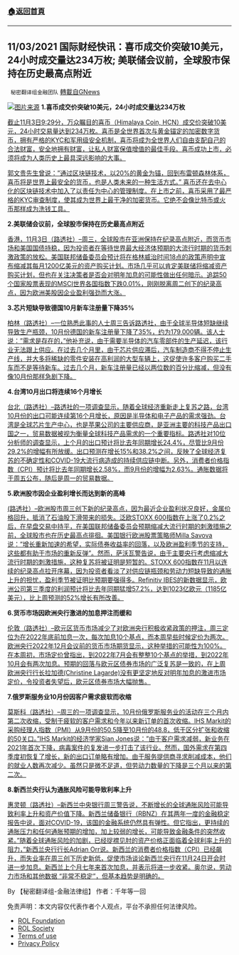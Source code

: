 ###  [:house:返回首頁](https://github.com/ourhimalayas/txt)
---


## 11/03/2021 国际财经快讯：喜币成交价突破10美元，24小时成交量达234万枚; 美联储会议前，全球股市保持在历史最高点附近
` 秘密翻译组金融团队` [轉載自GNews](https://gnews.org/zh-hans/1636472/)

![](https://assets.gnews.org/wp-content/uploads/2021/11/20211103-1.jpg)[图片来源](https://himalaya.exchange/)
**1.喜币成交价突破10美元，24小时成交量达234万枚**

[截止11月3日9:29分，万众瞩目的喜币（Himalaya Coin, HCN）成交价突破10美元，24小时交易量达到234万枚。喜币是全世界首次与黄金锚定的加密数字货币，拥有严格的KYC和军用级安全机制，喜币将成为全世界人们自由支配自己的合法财富，安全地拥有财富，让私人财富保值增值的最佳手段。喜币成功上市，必须将成为人类历史上最具深远影响的大事。](https://gnews.org/1635245/)

[郭文贵先生曾说：”通过区块链技术，以20%的黄金为锚，回到布雷顿森林体系，喜币将是世界上最安全的货币，也是人类未来的一种生活方式。” 喜币还在去中心化的区块链技术中加入了以责任为中心的管理制度。在上市之前，喜币采用了最严格的KYC审查制度，使其成为世界上最干净的加密货币。它绝不会像比特币或火币那样成为洗钱工具。](https://gnews.org/1635245/)

**2.美联储会议前，全球股市保持在历史最高点附近**

[香港，11月3日（路透社）–周三，全球股市在亚洲保持在纪录高点附近，而货币市场和美国国债持稳，因为投资者在等待世界最大经济体预期的大流行时期的货币刺激政策的放松。美国联邦储备委员会预计将在格林威治时间18点的政策声明中宣布缩减其每月1200亿美元的资产购买计划。市场几乎可以肯定美联储将缩减资产购买计划，但也在关注决策者是否会对明年加息的可能性做出任何暗示。追踪50个国家股票表现的MSCI世界各国指数下跌0.01%，刚刚脱离周二创下的纪录高点，因为欧洲美股因企业盈利强劲而大涨。](https://www.reuters.com/business/cop/global-markets-wrapup-2-2021-11-03/)

**3.芯片短缺导致德国10月新车注册量下降35%**

[柏林（路透社）–一位熟悉此事的人士周三告诉路透社，由于全球半导体短缺继续导致生产瓶颈，10月份德国的新车注册量下降了35%，约为179,000辆。该人士说：”需求是存在的，”他补充说，由于需要半导体的汽车零部件的生产延迟，该行业无法跟上供应。在过去几个月里，由于芯片供应滞后，汽车制造商不得不停止生产线，并大多将稀缺的零件安装在高利润的大型车辆上，这促使许多客户购买二手车而不是等待新车。过去几个月，新车注册量已经以两位数的百分比缩减，但没有像10月份那样急剧下降。](https://www.oann.com/german-new-car-registrations-fall-35-in-october-due-to-chip-shortage/)

**4.台湾10月出口将连续16个月增长**

[台北（路透社）–路透社的一项调查显示，随着全球经济重新走上复苏之路，台湾10月份的出口可能连续第16个月增长，原因是半导体和电子产品的需求强劲。台湾是全球芯片生产中心，也是苹果公司的主要供应商，是亚洲主要的科技产品出口国之一，贸易数据被视为衡量全球科技产品需求的一个重要指标。路透社对10位分析师的调查显示，上个月的出口预计将比去年同期增长24.4%，尽管比9月份29.2%的增幅有所放缓。出口预测在增长15%和38.2%之间，反映了全球经济复苏的不确定性和COVID-19大流行病造成的持续供应链中断。另外，消费者价格指数（CPI）预计将比去年同期增长2.58%，而9月份的增幅为2.63%。通胀数据将于周五公布，随后是周一的贸易数据。](https://www.oann.com/taiwan-october-exports-set-to-rise-for-16th-straight-month-reuters-poll/)

**5.欧洲股市因企业盈利增长而达到新的高峰**

[(路透社）–欧洲股市周三创下新的纪录高点，因为最近企业盈利状况良好，金属价格回升，抵消了石油股下滑带来的损失。泛欧STOXX 600指数在上涨了0.2%之后，在早盘交易中持平，在美国联邦储备委员会预期缩减大流行时期的刺激措施之前，全球股市也在历史最高点徘徊。美国银行欧洲股票策略师Milla Savova说：”增长重新加速的希望，实际债券收益率的回落，以及欧洲盈利季节的支持，这些都有助于市场的重新反弹”。然而，萨沃瓦警告说，由于主要央行考虑缩减大流行时期的刺激措施，这种复苏将被证明是短暂的。STOXX 600指数在11月以连续的纪录高点拉开序幕，因为投资者看淡了对供应链瓶颈和劳动力短缺导致的通胀上升的担忧，盈利季节被证明比预期要强得多。Refinitiv IBES的新数据显示，欧洲公司第三季度的利润预计将比去年同期猛增57.2%，达到1023亿欧元（1185亿美元），比上周预测的52%增长有所改善。](https://www.oann.com/european-shares-hit-fresh-peaks-on-earnings-boost/)

**6.货币市场因欧洲央行激进的加息押注而缓和**

[伦敦（路透社）–欧元区货币市场减少了对欧洲央行积极收紧政策的押注，周三定位为在2022年底前加息一次，每次加息10个基点，而本周早些时候定价为两次。欧洲央行2022年12月会议前的货币市场期货显示，这种举措的可能性为100%。在本周初，市场定价曾指出，到2022年7月会有整整10个基点的举措，到2022年10月会有两次加息。预期的回落与欧元区债券市场的广泛复苏是一致的，在上周欧洲央行行长拉加德(Christine Lagarde)没有更坚定地反对明年加息的激进市场定价，令投资者失望后，欧元区债券市场大幅抛售。](https://www.oann.com/money-markets-ease-up-on-aggressive-ecb-rate-hike-bets/)

**7.俄罗斯服务业10月份因客户需求疲软而收缩**

[莫斯科（路透社）–周三的一项调查显示，10月份俄罗斯服务业的活动在三个月内第二次收缩，受制于疲软的客户需求和今年以来新订单的首次收缩。IHS Markit的采购经理人指数（PMI）从9月份的50.5降至10月份的48.8，低于区分扩张和收缩的50关口。”IHS Markit的经济学家Sian Jones说：”由于客户需求减弱，新业务在2021年首次下降，病毒案件的复发进一步打击了该行业。然而，国外需求在第四季度初恢复了增长，新的出口订单略有增加。由于服务提供商寻求削减成本，他们的就业人数再次减少。虽然只是微不足道，但劳动力数量的下降是三个月以来的第二次。](https://www.oann.com/russian-services-sector-contracts-in-oct-due-to-weak-client-demand-pmi/)

**8.新西兰央行认为通胀风险可能导致利率上升**

[惠灵顿（路透社）–新西兰中央银行周三警告说，不断增长的全球通胀风险可能导致利率上升和资产价值下降。新西兰储备银行（RBNZ）在其两年一度的金融稳定报告中说，面对COVID-19，该国的金融系统仍然具有弹性。但它指出，更持续的通胀压力和任何通胀预期的增加，加上较弱的增长，可能导致金融条件的突然收紧。”随着全球通胀风险的加剧，已经捉襟见肘的资产价格正面临着全球利率上升的阻力，”新西兰央行行长Adrian Orr说。新西兰的消费者价格指数（CPI）已经飙升，而失业率在周三创下历史新低，促使市场谈论新西兰央行在11月24日开会时进一步加息。新西兰上个月七年来首次加息，并表示将进一步收紧。奥尔说，劳动力市场和其他数据 “非常不稳定”，但基本趋势是明确的。](https://www.oann.com/new-zealand-central-bank-flags-inflation-risks-financial-system-sound/)

By 【秘密翻译组-金融法律组】
作者：千年等一回

 

免责声明：本文内容仅代表作者个人观点，平台不承担任何法律风险。

- [ROL Foundation](https://rolfoundation.org/)
- [ROL Society](https://rolsociety.org/)
- [Terms of use](https://gnews.org/terms-of-use-3/)
- [Privacy Policy](https://gnews.org/privacy-policy/)
